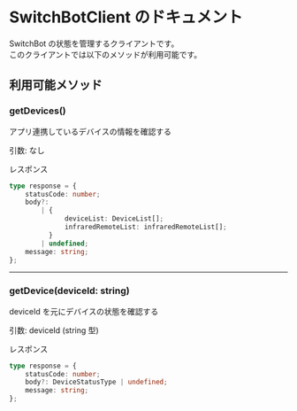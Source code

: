 # SwitchBotClient のドキュメント

SwitchBot の状態を管理するクライアントです。  
このクライアントでは以下のメソッドが利用可能です。

## 利用可能メソッド

### getDevices()

アプリ連携しているデバイスの情報を確認する

引数: なし

レスポンス

```ts
type response = {
    statusCode: number;
    body?:
        | {
              deviceList: DeviceList[];
              infraredRemoteList: infraredRemoteList[];
          }
        | undefined;
    message: string;
};
```

---

### getDevice(deviceId: string)

deviceId を元にデバイスの状態を確認する

引数: deviceId (string 型)

レスポンス

```ts
type response = {
    statusCode: number;
    body?: DeviceStatusType | undefined;
    message: string;
};
```
